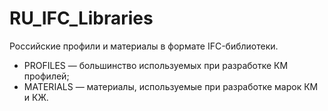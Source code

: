 # RU_IFC_Libraries

Российские профили и материалы в формате IFC-библиотеки.

* PROFILES — большинство используемых при разработке КМ профилей;
* MATERIALS — материалы, используемые при разработке марок КМ и КЖ.
